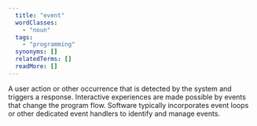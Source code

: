 ```yaml
---
  title: "event"
  wordClasses:
    - "noun"
  tags:
    - "programming"
  synonyms: []
  relatedTerms: []
  readMore: []
---
```

A user action or other occurrence that is detected by the system and triggers a response. Interactive experiences are made possible by events that change the program flow. Software typically incorporates event loops or other dedicated event handlers to identify and manage events.
